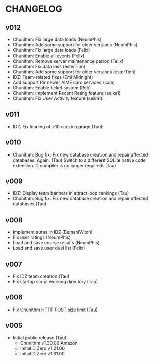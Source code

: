 # CHANGELOG

## v012

* Chunithm: Fix large data loads (NeumPhis)
* Chunithm: Add some support for older versions (NeumPhis)
* Chunithm: Fix large data loads (Felix)
* Chunithm: Enable all events (Felix)
* Chunithm: Remove server maintenance period (Felix)
* Chunithm: Fix data loss (esterTion)
* Chunithm: Add some support for older versions (esterTion)
* IDZ: Team-related fixes (Emi Midnight)
* Add support for newer AIME card services (cxm)
* Chunithm: Enable ticket system (Rob)
* Chunithm: Implement Recent Rating feature (seika1)
* Chunithm: Fix User Activity feature (seika1)

## v011

* IDZ: Fix loading of >10 cars in garage (Tau)

## v010

* Chunithm: Bug fix: Fix new database creation and repair affected databases. Again. (Tau)
Switch to a different SQLite native code extension. C compiler is no longer required. (Tau)

## v009

* IDZ: Display team banners in attract loop rankings (Tau)
* Chunithm: Bug fix: Fix new database creation and repair affected databases (Tau)

## v008

* Implement auras in IDZ (BemaniWitch)
* Fix user ratings (NeumPhis)
* Load and save course results (NeumPhis)
* Load and save user duel list (Felix)

## v007

* Fix IDZ team creation (Tau)
* Fix startup script working directory (Tau)

## v006

* Fix Chunithm HTTP POST size limit (Tau)

## v005

* Initial public release (Tau)
  * Chunithm v1.30.00 Amazon
  * Initial D Zero v1.21.00
  * Initial D Zero v1.31.00
